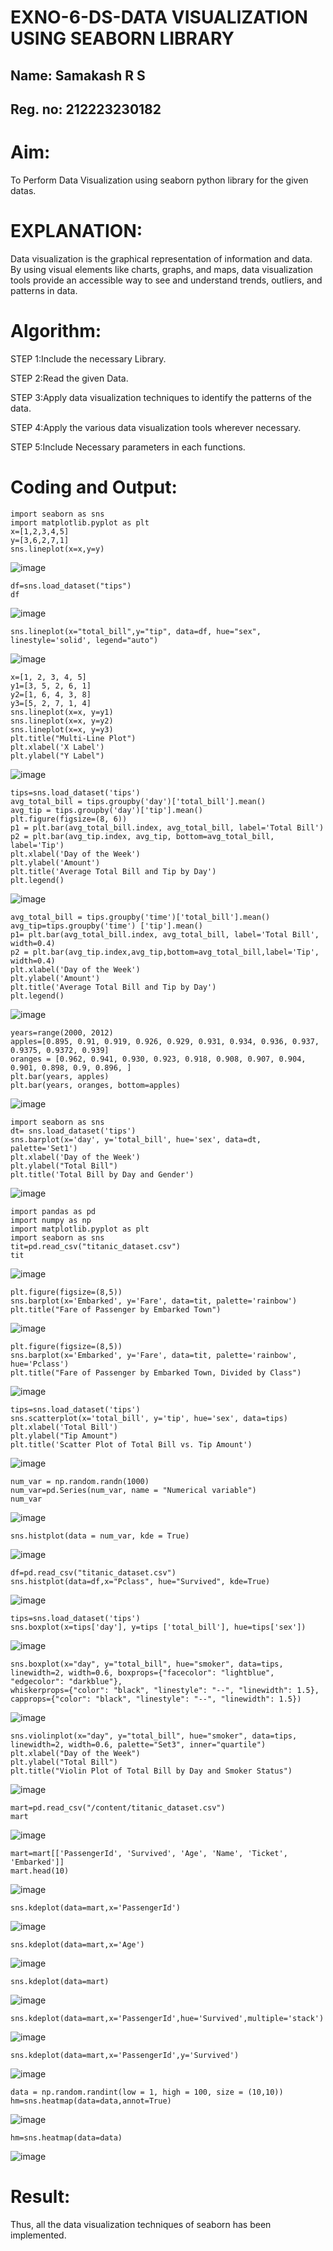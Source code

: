 # EXNO-6-DS-DATA VISUALIZATION USING SEABORN LIBRARY

## Name: Samakash R S
## Reg. no: 212223230182
# Aim:
  To Perform Data Visualization using seaborn python library for the given datas.

# EXPLANATION:
Data visualization is the graphical representation of information and data. By using visual elements like charts, graphs, and maps, data visualization tools provide an accessible way to see and understand trends, outliers, and patterns in data.

# Algorithm:
STEP 1:Include the necessary Library.

STEP 2:Read the given Data.

STEP 3:Apply data visualization techniques to identify the patterns of the data.

STEP 4:Apply the various data visualization tools wherever necessary.

STEP 5:Include Necessary parameters in each functions.

# Coding and Output:

```
import seaborn as sns
import matplotlib.pyplot as plt
x=[1,2,3,4,5]
y=[3,6,2,7,1]
sns.lineplot(x=x,y=y)
```
![image](https://github.com/user-attachments/assets/c1a6e1f6-e5e6-4698-a3a5-f872cfd61077)

```
df=sns.load_dataset("tips")
df
```
![image](https://github.com/user-attachments/assets/5c1577df-7276-4505-b87a-22184a8fcdde)

```
sns.lineplot(x="total_bill",y="tip", data=df, hue="sex", linestyle='solid', legend="auto")
```

![image](https://github.com/user-attachments/assets/117ddcf2-1e59-4a09-8c90-8477b4d36e4c)

```
x=[1, 2, 3, 4, 5]
y1=[3, 5, 2, 6, 1]
y2=[1, 6, 4, 3, 8]
y3=[5, 2, 7, 1, 4]
sns.lineplot(x=x, y=y1)
sns.lineplot(x=x, y=y2)
sns.lineplot(x=x, y=y3)
plt.title("Multi-Line Plot")
plt.xlabel('X Label')
plt.ylabel("Y Label")
```

![image](https://github.com/user-attachments/assets/cc0ebebf-7ecd-4ef9-9360-885302505997)


```
tips=sns.load_dataset('tips')
avg_total_bill = tips.groupby('day')['total_bill'].mean()
avg_tip = tips.groupby('day')['tip'].mean()
plt.figure(figsize=(8, 6))
p1 = plt.bar(avg_total_bill.index, avg_total_bill, label='Total Bill')
p2 = plt.bar(avg_tip.index, avg_tip, bottom=avg_total_bill, label='Tip')
plt.xlabel('Day of the Week')
plt.ylabel('Amount')
plt.title('Average Total Bill and Tip by Day')
plt.legend()
```
![image](https://github.com/user-attachments/assets/610bb605-ee82-4c23-ac90-1c425a23541c)

```
avg_total_bill = tips.groupby('time')['total_bill'].mean()
avg_tip=tips.groupby('time') ['tip'].mean()
p1= plt.bar(avg_total_bill.index, avg_total_bill, label='Total Bill', width=0.4)
p2 = plt.bar(avg_tip.index,avg_tip,bottom=avg_total_bill,label='Tip', width=0.4)
plt.xlabel('Day of the Week')
plt.ylabel('Amount')
plt.title('Average Total Bill and Tip by Day')
plt.legend()
```
![image](https://github.com/user-attachments/assets/47938bae-6c01-4cd1-b867-e53b0873f93f)

```
years=range(2000, 2012)
apples=[0.895, 0.91, 0.919, 0.926, 0.929, 0.931, 0.934, 0.936, 0.937, 0.9375, 0.9372, 0.939]
oranges = [0.962, 0.941, 0.930, 0.923, 0.918, 0.908, 0.907, 0.904, 0.901, 0.898, 0.9, 0.896, ]
plt.bar(years, apples)
plt.bar(years, oranges, bottom=apples)
```
![image](https://github.com/user-attachments/assets/394954da-7a3f-4f76-9bcb-c2caa293fe74)

```
import seaborn as sns
dt= sns.load_dataset('tips')
sns.barplot(x='day', y='total_bill', hue='sex', data=dt, palette='Set1')
plt.xlabel('Day of the Week')
plt.ylabel("Total Bill")
plt.title('Total Bill by Day and Gender')
```
![image](https://github.com/user-attachments/assets/9ed5cfd9-9235-4d76-9fbd-91106a23a564)

```
import pandas as pd
import numpy as np
import matplotlib.pyplot as plt
import seaborn as sns
tit=pd.read_csv("titanic_dataset.csv")
tit
```
![image](https://github.com/user-attachments/assets/68160d96-81fc-4c89-97ad-f179c4959a15)

```
plt.figure(figsize=(8,5))
sns.barplot(x='Embarked', y='Fare', data=tit, palette='rainbow')
plt.title("Fare of Passenger by Embarked Town")
```
![image](https://github.com/user-attachments/assets/0b2da205-e146-49d9-b0f9-5965c7c6393a)

```
plt.figure(figsize=(8,5))
sns.barplot(x='Embarked', y='Fare', data=tit, palette='rainbow', hue='Pclass')
plt.title("Fare of Passenger by Embarked Town, Divided by Class")
```
![image](https://github.com/user-attachments/assets/de4c23c6-434e-4834-b1bf-39367dcc8544)

```
tips=sns.load_dataset('tips')
sns.scatterplot(x='total_bill', y='tip', hue='sex', data=tips)
plt.xlabel('Total Bill')
plt.ylabel("Tip Amount")
plt.title('Scatter Plot of Total Bill vs. Tip Amount')
```
![image](https://github.com/user-attachments/assets/adef44e5-964d-4b24-b05d-4e9c3d3419b4)

```
num_var = np.random.randn(1000)
num_var=pd.Series(num_var, name = "Numerical variable")
num_var
```
![image](https://github.com/user-attachments/assets/967d6a76-37d7-4efd-960d-77edbaee01b7)

```
sns.histplot(data = num_var, kde = True)
```
![image](https://github.com/user-attachments/assets/a8572f4d-9865-4fda-b20c-7ec88077f9d1)

```
df=pd.read_csv("titanic_dataset.csv")
sns.histplot(data=df,x="Pclass", hue="Survived", kde=True)
```
![image](https://github.com/user-attachments/assets/d046a336-4477-418f-bdef-0e66f61191fd)

```
tips=sns.load_dataset('tips')
sns.boxplot(x=tips['day'], y=tips ['total_bill'], hue=tips['sex'])
```
![image](https://github.com/user-attachments/assets/8806b2dc-10f2-4095-ac74-4d3e91cbfc25)

```
sns.boxplot(x="day", y="total_bill", hue="smoker", data=tips, linewidth=2, width=0.6, boxprops={"facecolor": "lightblue", "edgecolor": "darkblue"},
whiskerprops={"color": "black", "linestyle": "--", "linewidth": 1.5}, capprops={"color": "black", "linestyle": "--", "linewidth": 1.5})
```
![image](https://github.com/user-attachments/assets/65b54132-2cda-4685-8cb3-9fbeef7a5d1a)


```
sns.violinplot(x="day", y="total_bill", hue="smoker", data=tips, linewidth=2, width=0.6, palette="Set3", inner="quartile")
plt.xlabel("Day of the Week")
plt.ylabel("Total Bill")
plt.title("Violin Plot of Total Bill by Day and Smoker Status")
```
![image](https://github.com/user-attachments/assets/985cc98f-bd4e-4d01-b280-02beb7e17d5e)


```
mart=pd.read_csv("/content/titanic_dataset.csv")
mart
```
![image](https://github.com/user-attachments/assets/8ac23468-32f0-4854-b41d-5fac18d93a0b)


```
mart=mart[['PassengerId', 'Survived', 'Age', 'Name', 'Ticket', 'Embarked']]
mart.head(10)
```

![image](https://github.com/user-attachments/assets/a6ec51c1-bc21-4c35-9a7e-39a4d0393947)


```
sns.kdeplot(data=mart,x='PassengerId')
```
![image](https://github.com/user-attachments/assets/0cd6ff03-601c-4361-bd36-cb8cd0e37629)


```
sns.kdeplot(data=mart,x='Age')
```
![image](https://github.com/user-attachments/assets/6ecbc054-6b87-4d80-8c86-6539773457a7)

```
sns.kdeplot(data=mart)
```
![image](https://github.com/user-attachments/assets/6d5f68c7-832d-480e-b731-8ce03a946a47)

```
sns.kdeplot(data=mart,x='PassengerId',hue='Survived',multiple='stack')
```

![image](https://github.com/user-attachments/assets/4c83c36d-71bb-49a5-9ae5-ec529828fc6c)


```
sns.kdeplot(data=mart,x='PassengerId',y='Survived')
```
![image](https://github.com/user-attachments/assets/44027edc-db8c-402b-bb1c-24a30ebe0710)

```
data = np.random.randint(low = 1, high = 100, size = (10,10))
hm=sns.heatmap(data=data,annot=True)
```
![image](https://github.com/user-attachments/assets/83c05179-b562-4db5-aff3-fd0b86eff129)

```
hm=sns.heatmap(data=data)
```
![image](https://github.com/user-attachments/assets/5819d9d4-528c-44a6-8ae4-61f11ae7c748)


# Result:
Thus, all the data visualization techniques of seaborn has been implemented.
